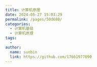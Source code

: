 ```yaml
---
title: 计算机原理
date: 2024-05-27 15:03:29
permalink: /pages/50d680/
categories:
  - 计算机基础
  - 计算机原理
tags:
  - 
author: 
  name: sunbin
  link: https://github.com/17661977890
---
```

